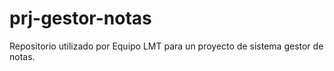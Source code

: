 # prj-gestor-notas
Repositorio utilizado por Equipo LMT para un proyecto de sistema gestor de notas.
